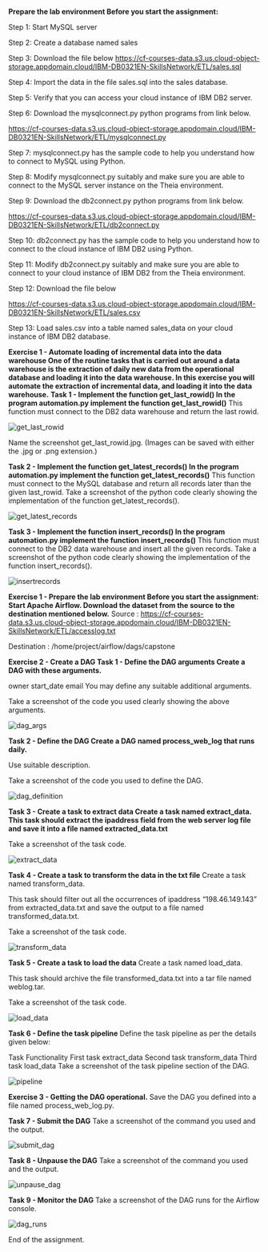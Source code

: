 **Prepare the lab environment
Before you start the assignment:**

Step 1: Start MySQL server

Step 2: Create a database named sales

Step 3: Download the file below
https://cf-courses-data.s3.us.cloud-object-storage.appdomain.cloud/IBM-DB0321EN-SkillsNetwork/ETL/sales.sql

Step 4: Import the data in the file sales.sql into the sales database.

Step 5: Verify that you can access your cloud instance of IBM DB2 server.

Step 6: Download the mysqlconnect.py python programs from link below.

https://cf-courses-data.s3.us.cloud-object-storage.appdomain.cloud/IBM-DB0321EN-SkillsNetwork/ETL/mysqlconnect.py

Step 7: mysqlconnect.py has the sample code to help you understand how to connect to MySQL using Python.

Step 8: Modify mysqlconnect.py suitably and make sure you are able to connect to the MySQL server instance on the Theia environment.

Step 9: Download the db2connect.py python programs from link below.

https://cf-courses-data.s3.us.cloud-object-storage.appdomain.cloud/IBM-DB0321EN-SkillsNetwork/ETL/db2connect.py

Step 10: db2connect.py has the sample code to help you understand how to connect to the cloud instance of IBM DB2 using Python.

Step 11: Modify db2connect.py suitably and make sure you are able to connect to your cloud instance of IBM DB2 from the Theia environment.

Step 12: Download the file below

https://cf-courses-data.s3.us.cloud-object-storage.appdomain.cloud/IBM-DB0321EN-SkillsNetwork/ETL/sales.csv

Step 13: Load sales.csv into a table named sales_data on your cloud instance of IBM DB2 database.

**Exercise 1 - Automate loading of incremental data into the data warehouse
One of the routine tasks that is carried out around a data warehouse is the extraction of daily new data from the operational database and loading it into the data warehouse. In this exercise you will automate the extraction of incremental data, and loading it into the data warehouse.**
**Task 1 - Implement the function get_last_rowid()
In the program automation.py implement the function get_last_rowid()**
This function must connect to the DB2 data warehouse and return the last rowid.

![get_last_rowid](https://user-images.githubusercontent.com/121275064/233769377-6da41dfc-2fa0-4b11-8549-7c3328b7540a.jpg)

Name the screenshot get_last_rowid.jpg. (Images can be saved with either the .jpg or .png extension.)

**Task 2 - Implement the function get_latest_records()
In the program automation.py implement the function get_latest_records()**
This function must connect to the MySQL database and return all records later than the given last_rowid.
Take a screenshot of the python code clearly showing the implementation of the function get_latest_records().

![get_latest_records](https://user-images.githubusercontent.com/121275064/233769372-2db3256f-7166-48ec-8d9f-2427aad6e791.jpg)

**Task 3 - Implement the function insert_records()
In the program automation.py implement the function insert_records()**
This function must connect to the DB2 data warehouse and insert all the given records.
Take a screenshot of the python code clearly showing the implementation of the function insert_records().

![insertrecords](https://user-images.githubusercontent.com/121275064/233769368-4f2ed82b-a035-4e05-b5ae-83466c54e389.jpg)

**Exercise 1 - Prepare the lab environment
Before you start the assignment:
Start Apache Airflow.
Download the dataset from the source to the destination mentioned below.**
Source : https://cf-courses-data.s3.us.cloud-object-storage.appdomain.cloud/IBM-DB0321EN-SkillsNetwork/ETL/accesslog.txt

Destination : /home/project/airflow/dags/capstone

**Exercise 2 - Create a DAG
Task 1 - Define the DAG arguments
Create a DAG with these arguments.**

owner
start_date
email
You may define any suitable additional arguments.

Take a screenshot of the code you used clearly showing the above arguments.

![dag_args](https://user-images.githubusercontent.com/121275064/233769622-d706f908-97f7-4542-b069-5e3ef95e7396.jpg)

**Task 2 - Define the DAG
Create a DAG named process_web_log that runs daily.**

Use suitable description.

Take a screenshot of the code you used to define the DAG.

![dag_definition](https://user-images.githubusercontent.com/121275064/233769627-c9fbaf1e-35a5-43c4-94e9-953dee72038a.jpg)

**Task 3 - Create a task to extract data
Create a task named extract_data.
This task should extract the ipaddress field from the web server log file and save it into a file named extracted_data.txt**

Take a screenshot of the task code.

![extract_data](https://user-images.githubusercontent.com/121275064/233769635-fa26b45d-efef-457d-9c4b-b07267933ccd.jpg)

**Task 4 - Create a task to transform the data in the txt file**
Create a task named transform_data.

This task should filter out all the occurrences of ipaddress “198.46.149.143” from extracted_data.txt and save the output to a file named transformed_data.txt.

Take a screenshot of the task code.

![transform_data](https://user-images.githubusercontent.com/121275064/233769661-d878f872-29d4-4396-8032-90b304eaaa07.jpg)

**Task 5 - Create a task to load the data**
Create a task named load_data.

This task should archive the file transformed_data.txt into a tar file named weblog.tar.

Take a screenshot of the task code.

![load_data](https://user-images.githubusercontent.com/121275064/233769666-1739af73-7cd6-40ed-8cfe-ccffd260487a.jpg)

**Task 6 - Define the task pipeline**
Define the task pipeline as per the details given below:

Task	Functionality
First task	extract_data
Second task	transform_data
Third task	load_data
Take a screenshot of the task pipeline section of the DAG.

![pipeline](https://user-images.githubusercontent.com/121275064/233769674-15ad2027-847b-4167-9872-e573e73ab622.jpg)

**Exercise 3 - Getting the DAG operational.**
Save the DAG you defined into a file named process_web_log.py.

**Task 7 - Submit the DAG**
Take a screenshot of the command you used and the output.

![submit_dag](https://user-images.githubusercontent.com/121275064/233769678-75b9f6aa-b2d7-45e4-b95a-e58da52114c4.jpg)

**Task 8 - Unpause the DAG**
Take a screenshot of the command you used and the output.

![unpause_dag](https://user-images.githubusercontent.com/121275064/233769707-f1c3ce98-e902-4579-9aab-90971a3c2444.jpg)

**Task 9 - Monitor the DAG**
Take a screenshot of the DAG runs for the Airflow console.

![dag_runs](https://user-images.githubusercontent.com/121275064/233769711-ab389422-034e-4e4a-b279-0662a062dfe9.jpg)

End of the assignment.
